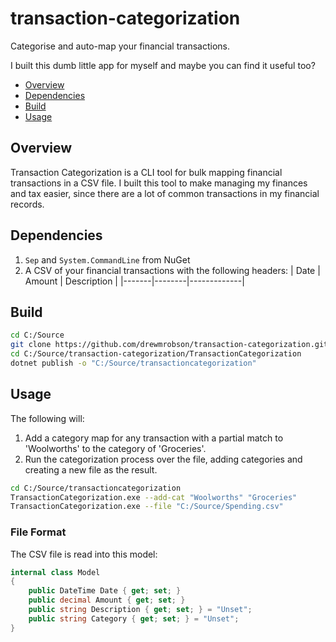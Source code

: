 # transaction-categorization
Categorise and auto-map your financial transactions.

I built this dumb little app for myself and maybe you can find it useful too?

- [Overview](#overview)
- [Dependencies](#dependencies)
- [Build](#build)
- [Usage](#Usage)

## Overview

Transaction Categorization is a CLI tool for bulk mapping financial transactions in a CSV file. I built this tool to make managing my finances and tax easier, since there are a lot of common transactions in my financial records.

## Dependencies

1. `Sep` and `System.CommandLine` from NuGet
2. A CSV of your financial transactions with the following headers:
| Date  | Amount | Description |
|-------|--------|-------------|

## Build

```bash
cd C:/Source
git clone https://github.com/drewmrobson/transaction-categorization.git
cd C:/Source/transaction-categorization/TransactionCategorization
dotnet publish -o "C:/Source/transactioncategorization"
```

## Usage

The following will:

1. Add a category map for any transaction with a partial match to 'Woolworths' to the category of 'Groceries'.
2. Run the categorization process over the file, adding categories and creating a new file as the result.

```bash
cd C:/Source/transactioncategorization
TransactionCategorization.exe --add-cat "Woolworths" "Groceries"
TransactionCategorization.exe --file "C:/Source/Spending.csv"
```

### File Format

The CSV file is read into this model:

```csharp
internal class Model
{
    public DateTime Date { get; set; }
    public decimal Amount { get; set; }
    public string Description { get; set; } = "Unset";
    public string Category { get; set; } = "Unset";
}
```
